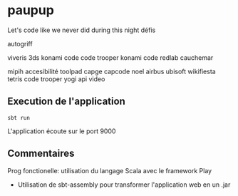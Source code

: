 # paupup

Let's code like we never did during this night
défis

autogriff

viveris
3ds konami code
code trooper konami code
redlab cauchemar

mipih accesibilité
toolpad
capge
capcode noel
airbus
ubisoft
wikifiesta
tetris
code trooper
yogi
api video


## Execution de l'application

``sbt run``

L'application écoute sur le port 9000



## Commentaires


Prog fonctionelle: utilisation du langage Scala avec le framework Play
- Utilisation de sbt-assembly pour transformer l'application web en un .jar